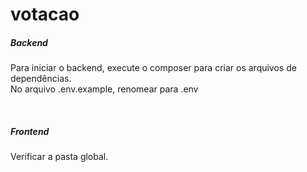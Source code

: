 # votacao

<h5>Backend</h5>
<p>
    Para iniciar o backend, execute o composer para criar os arquivos de dependências. <br>
    No arquivo .env.example, renomear para .env
</p>

<br>
<h5>Frontend</h5>
<p>
    Verificar a pasta global. <br>    
</p>
